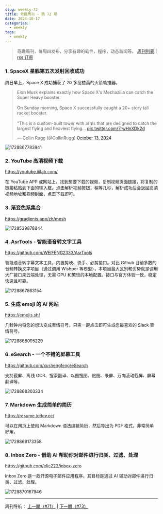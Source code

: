 ```yaml
---
slug: weekly-72
title: 奇趣周刊 - 第 72 期
date: 2024-10-17
categories:
  - weekly
tags:
  - weekly
---
```


> 奇趣周刊，每周四发布，分享有趣的软件，程序，动态新闻等。 [周刊列表](/categories/weekly/) | [rss 订阅](/categories/weekly/index.xml)

### 1. SpaceX 星舰第五次发射回收成功

周日早上，Space X 成功捕获了 20 多层楼高的火箭助推器。

<blockquote class="twitter-tweet" data-media-max-width="560"><p lang="en" dir="ltr">Elon Musk explains exactly how Space X&#39;s Mechazilla can catch the Super Heavy booster.<br><br>On Sunday morning, Space X successfully caught a 20+ story tall rocket booster.<br><br>&quot;This is a custom-built tower with arms that are designed to catch the largest flying and heaviest flying… <a href="https://t.co/7rwHnXDk2d">pic.twitter.com/7rwHnXDk2d</a></p>&mdash; Collin Rugg (@CollinRugg) <a href="https://twitter.com/CollinRugg/status/1845504316351676730?ref_src=twsrc%5Etfw">October 13, 2024</a></blockquote> <script async src="https://platform.twitter.com/widgets.js" charset="utf-8"></script>

![1728867783841](https://imgurl.zishu.me/2024/10/1728867783841.webp)

### 2. YouTube 高清视频下载

https://youtube.iiilab.com/

在 YouTube APP 或网站上，找到想要下载的视频，复制视频页面链接，将复制的链接粘贴到下面的输入框，点击解析视频按钮，稍等几秒，解析成功后会返回高清视频地址和视频封面，点击下载即可。

### 3. 渐变色系集合

https://gradients.app/zh/mesh

![1728539878844](https://imgurl.zishu.me/2024/10/1728539878844.webp)

### 4. AsrTools - 智能语音转文字工具 

https://github.com/WEIFENG2333/AsrTools

智能语音转字幕文本工具，内置剪映、快手、必剪接口。对比 Github 目前多数的音频转换文字项目（通过调用 Wishper 等模型），本项目最大区别和优势就是调用大厂接口来云端处理，无需 GPU 和繁琐的本地配置。接口与官方体验一致，稳定快速且可靠。

![1728867863154](https://imgurl.zishu.me/2024/10/1728867863154.webp)

### 5. 生成 emoji 的 AI 网站

https://emojis.sh/

几秒钟内将您的想法变成表情符号，只需一键点击即可生成您最喜欢的 Slack 表情符号。

![1728868095229](https://imgurl.zishu.me/2024/10/1728868095229.webp)

### 6. eSearch - 一个不错的屏幕工具

https://github.com/xushengfeng/eSearch

支持截屏、离线 OCR、搜索翻译、以图搜图、贴图、录屏、万向滚动截屏、屏幕翻译等。

![1728868303334](https://imgurl.zishu.me/2024/10/1728868303334.webp)

### 7. Markdown 生成简单的简历

https://resume.todev.cc/

可以在网页上使用 Markdown 语法编辑简历，然后导出为 PDF 格式，非常简单好用。

![1728869173358](https://imgurl.zishu.me/2024/10/1728869173358.webp)

### 8. Inbox Zero - 借助 AI 帮助你对邮件进行归类、过滤、处理

https://github.com/elie222/inbox-zero

Inbox Zero 是一款开源电子邮件应用程序，其目标是通过 AI 辅助对邮件进行归类、过滤、处理。

![1728870167946](https://imgurl.zishu.me/2024/10/1728870167946.webp)


---

周刊导航：
[上一期（#71）](/blog/weekly-71.html) | [下一期（#73）](/blog/weekly-73.html)
